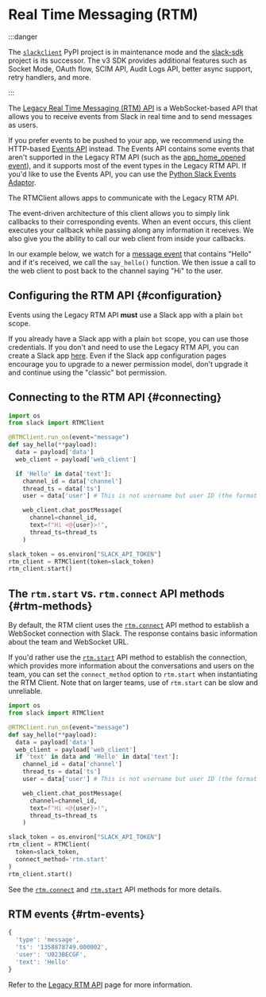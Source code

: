 # Real Time Messaging (RTM)

:::danger

The [`slackclient`](https://pypi.org/project/slackclient/) PyPI project is in maintenance mode and the [slack-sdk](https://pypi.org/project/slack-sdk/) project is its successor. The v3 SDK provides additional features such as Socket Mode, OAuth flow, SCIM API, Audit Logs API, better async support, retry handlers, and more.

:::

The [Legacy Real Time Messaging (RTM) API](https://docs.slack.dev/legacy/legacy-rtm-api) is a WebSocket-based API that allows you to receive events from Slack in real time and to send messages as users. 

If you prefer events to be pushed to your app, we recommend using the HTTP-based [Events API](https://docs.slack.dev/apis/events-api) instead. The Events API contains some events that aren't supported in the Legacy RTM API (such as the [app_home_opened event](https://docs.slack.dev/reference/events/app_home_opened)), and it supports most of the event types in the Legacy RTM API. If you'd like to use the Events API, you can use the [Python Slack Events Adaptor](https://github.com/slackapi/python-slack-events-api).

The RTMClient allows apps to communicate with the Legacy RTM API.

The event-driven architecture of this client allows you to simply link callbacks to their corresponding events. When an event occurs, this client executes your callback while passing along any information it receives. We also give you the ability to call our web client from inside your callbacks.

In our example below, we watch for a [message event](https://docs.slack.dev/reference/events/message) that contains \"Hello\" and if it's received, we call the `say_hello()` function. We then issue a call to the web client to post back to the channel saying \"Hi\" to the user.

## Configuring the RTM API {#configuration}

Events using the Legacy RTM API **must** use a Slack app with a plain `bot` scope.

If you already have a Slack app with a plain `bot` scope, you can use those credentials. If you don't and need to use the Legacy RTM API, you can create a Slack app [here](https://api.slack.com/apps?new_classic_app=1). Even if the Slack app configuration pages encourage you to upgrade to a newer permission model, don't upgrade it and continue using the \"classic\" bot permission.

## Connecting to the RTM API {#connecting}

``` python
import os
from slack import RTMClient

@RTMClient.run_on(event="message")
def say_hello(**payload):
  data = payload['data']
  web_client = payload['web_client']

  if 'Hello' in data['text']:
    channel_id = data['channel']
    thread_ts = data['ts']
    user = data['user'] # This is not username but user ID (the format is either U*** or W***)

    web_client.chat_postMessage(
      channel=channel_id,
      text=f"Hi <@{user}>!",
      thread_ts=thread_ts
    )

slack_token = os.environ["SLACK_API_TOKEN"]
rtm_client = RTMClient(token=slack_token)
rtm_client.start()
```

## The `rtm.start` vs. `rtm.connect` API methods {#rtm-methods}

By default, the RTM client uses the [`rtm.connect`](https://docs.slack.dev/reference/methods/rtm.connect) API method to establish a WebSocket connection with Slack. The response contains basic information about the team and WebSocket URL.

If you'd rather use the [`rtm.start`](https://docs.slack.dev/reference/methods/rtm.start) API method to establish the connection, which provides more information about the conversations and users on the team, you can set the `connect_method` option to `rtm.start` when instantiating the RTM Client. Note that on larger teams, use of `rtm.start` can be slow and unreliable.

``` python
import os
from slack import RTMClient

@RTMClient.run_on(event="message")
def say_hello(**payload):
  data = payload['data']
  web_client = payload['web_client']
  if 'text' in data and 'Hello' in data['text']:
    channel_id = data['channel']
    thread_ts = data['ts']
    user = data['user'] # This is not username but user ID (the format is either U*** or W***)

    web_client.chat_postMessage(
      channel=channel_id,
      text=f"Hi <@{user}>!",
      thread_ts=thread_ts
    )

slack_token = os.environ["SLACK_API_TOKEN"]
rtm_client = RTMClient(
  token=slack_token,
  connect_method='rtm.start'
)
rtm_client.start()
```

See the [`rtm.connect`](https://docs.slack.dev/reference/methods/rtm.connect) and [`rtm.start`](https://docs.slack.dev/reference/methods/rtm.start) API methods for more details.

## RTM events {#rtm-events}

``` javascript
{
  'type': 'message',
  'ts': '1358878749.000002',
  'user': 'U023BECGF',
  'text': 'Hello'
}
```

Refer to the [Legacy RTM API](https://docs.slack.dev/legacy/legacy-rtm-api) page for more information.
